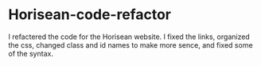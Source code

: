 # Horisean-code-refactor
I refactered the code for the Horisean website. 
I fixed the links, organized the css, changed class and id names to make more sence, 
and fixed some of the syntax. 
